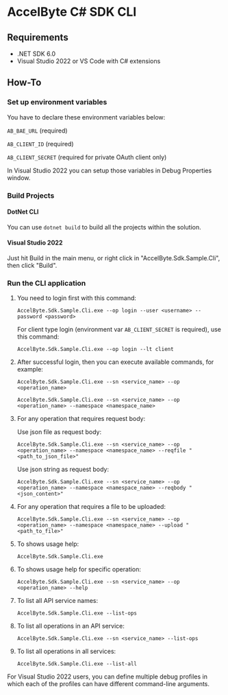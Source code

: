 ﻿# AccelByte C# SDK CLI

## Requirements

- .NET SDK 6.0
- Visual Studio 2022 or VS Code with C# extensions

## How-To

### Set up environment variables
You have to declare these environment variables below:

`AB_BAE_URL` (required)

`AB_CLIENT_ID` (required)

`AB_CLIENT_SECRET` (required for private OAuth client only)

In Visual Studio 2022 you can setup those variables in Debug Properties window.

### Build Projects

#### DotNet CLI
You can use `dotnet build` to build all the projects within the solution.

#### Visual Studio 2022
Just hit Build in the main menu, or right click in "AccelByte.Sdk.Sample.Cli", then click "Build".

### Run the CLI application

1. You need to login first with this command:

    `AccelByte.Sdk.Sample.Cli.exe --op login --user <username> --password <password>`

    For client type login (environment var `AB_CLIENT_SECRET` is required), use this command:

    `AccelByte.Sdk.Sample.Cli.exe --op login --lt client`

2. After successful login, then you can execute available commands, for example:

    `AccelByte.Sdk.Sample.Cli.exe --sn <service_name> --op <operation_name>`

    `AccelByte.Sdk.Sample.Cli.exe --sn <service_name> --op <operation_name> --namespace <namespace_name>`

3. For any operation that requires request body:

    Use json file as request body:

    `AccelByte.Sdk.Sample.Cli.exe --sn <service_name> --op <operation_name> --namespace <namespace_name> --reqfile "<path_to_json_file>"`

    Use json string as request body:

    `AccelByte.Sdk.Sample.Cli.exe --sn <service_name> --op <operation_name> --namespace <namespace_name> --reqbody "<json_content>"`

4. For any operation that requires a file to be uploaded:

    `AccelByte.Sdk.Sample.Cli.exe --sn <service_name> --op <operation_name> --namespace <namespace_name> --upload "<path_to_file>"`

5. To shows usage help:

    `AccelByte.Sdk.Sample.Cli.exe`

6. To shows usage help for specific operation:

    `AccelByte.Sdk.Sample.Cli.exe --sn <service_name> --op <operation_name> --help`

7. To list all API service names:

    `AccelByte.Sdk.Sample.Cli.exe --list-ops`

8. To list all operations in an API service:

    `AccelByte.Sdk.Sample.Cli.exe --sn <service_name> --list-ops`

9. To list all operations in all services:

    `AccelByte.Sdk.Sample.Cli.exe --list-all`


For Visual Studio 2022 users, you can define multiple debug profiles in which each of the profiles can have different command-line arguments.
